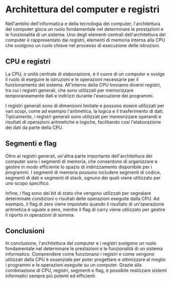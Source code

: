 # Architettura del computer e registri

Nell'ambito dell'informatica e della tecnologia dei computer, l'architettura del computer gioca un ruolo fondamentale nel determinare le prestazioni e le funzionalità di un sistema. Uno degli elementi centrali dell'architettura del computer è rappresentato dai registri, elementi di memoria interna alla CPU che svolgono un ruolo chiave nel processo di esecuzione delle istruzioni.

## CPU e registri

La CPU, o unità centrale di elaborazione, è il cuore di un computer e svolge il ruolo di eseguire le istruzioni e le operazioni necessarie per il funzionamento del sistema. All'interno della CPU troviamo diversi registri, tra cui i registri generali, che sono utilizzati per memorizzare temporaneamente dati e indirizzi durante l'esecuzione dei programmi.

I registri generali sono di dimensioni limitate e possono essere utilizzati per vari scopi, come ad esempio l'aritmetica, la logica e il trasferimento di dati. Tipicamente, i registri generali sono utilizzati per memorizzare operandi e risultati di operazioni aritmetiche e logiche, facilitando così l'elaborazione dei dati da parte della CPU.

## Segmenti e flag

Oltre ai registri generali, un'altra parte importante dell'architettura del computer sono i segmenti di memoria, che consentono di organizzare e gestire in modo efficiente lo spazio di indirizzamento disponibile per i programmi. I segmenti di memoria possono includere segmenti di codice, segmenti di dati e segmenti di stack, ognuno dei quali viene utilizzato per uno scopo specifico.

Infine, i flag sono dei bit di stato che vengono utilizzati per segnalare determinate condizioni o risultati delle operazioni eseguite dalla CPU. Ad esempio, il flag di zero viene impostato quando il risultato di un'operazione aritmetica è uguale a zero, mentre il flag di carry viene utilizzato per gestire il riporto in operazioni di somma.

## Conclusioni

In conclusione, l'architettura del computer e i registri svolgono un ruolo fondamentale nel determinare le prestazioni e le funzionalità di un sistema informatico. Comprendere come funzionano i registri e come vengono utilizzati dalla CPU è essenziale per poter progettare e ottimizzare al meglio i programmi e le operazioni eseguite su un computer. Grazie alla combinazione di CPU, registri, segmenti e flag, è possibile realizzare sistemi informatici sempre più potenti ed efficienti.
